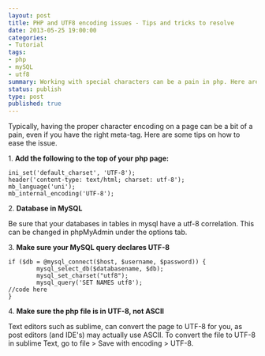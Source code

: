 ```yaml
---
layout: post
title: PHP and UTF8 encoding issues - Tips and tricks to resolve
date: 2013-05-25 19:00:00
categories:
- Tutorial
tags:
- php
- mySQL
- utf8
summary: Working with special characters can be a pain in php. Here are some tips to ease these difficulties.
status: publish
type: post
published: true
---
```

<p>Typically, having the proper character encoding on a page can be a bit of a pain, even if you have the right meta-tag. Here are some tips on how to ease the issue.<!--more--></p>
<p>1. <strong>Add the following to the top of your php page:</strong></p>
<code>ini_set('default_charset', 'UTF-8');
header('content-type: text/html; charset: utf-8');
mb_language('uni');
mb_internal_encoding('UTF-8');
</code>
<p>2. <strong>Database in MySQL</strong></p>
<p>Be sure that your databases in tables in mysql have a utf-8 correlation. This can be changed in phpMyAdmin under the options tab.</p>
<p>3. <strong>Make sure your MySQL query declares UTF-8</strong></p>
<code>if ($db = @mysql_connect($host, $username, $password)) {
		mysql_select_db($databasename, $db);
		mysql_set_charset("utf8");
		mysql_query('SET NAMES utf8');
//code here
}
</code>
<p>4. <strong>Make sure the php file is in UTF-8, not ASCII</strong></p>
<p>Text editors such as sublime, can convert the page to UTF-8 for you, as post editors (and IDE's) may actually use ASCII. To convert the file to UTF-8 in sublime Text, go to file > Save with encoding > UTF-8.</p>
